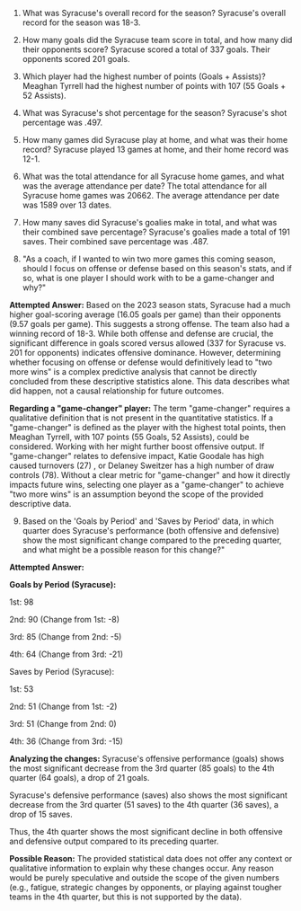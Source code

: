 1. What was Syracuse's overall record for the season?
Syracuse's overall record for the season was 18-3.

2. How many goals did the Syracuse team score in total, and how many did their opponents score?
Syracuse scored a total of 337 goals. Their opponents scored 201 goals.

3. Which player had the highest number of points (Goals + Assists)?
Meaghan Tyrrell had the highest number of points with 107 (55 Goals + 52 Assists).

4. What was Syracuse's shot percentage for the season?
Syracuse's shot percentage was .497.

5. How many games did Syracuse play at home, and what was their home record?
Syracuse played 13 games at home, and their home record was 12-1.

6. What was the total attendance for all Syracuse home games, and what was the average attendance per date?
The total attendance for all Syracuse home games was 20662. The average attendance per date was 1589 over 13 dates.


7. How many saves did Syracuse's goalies make in total, and what was their combined save percentage?
Syracuse's goalies made a total of 191 saves. Their combined save percentage was .487.


8. "As a coach, if I wanted to win two more games this coming season, should I focus on offense or defense based on this season's stats, and if so, what is one player I should work with to be a game-changer and why?"

**Attempted Answer:** Based on the 2023 season stats, Syracuse had a much higher goal-scoring average (16.05 goals per game) than their opponents (9.57 goals per game). This suggests a strong offense. The team also had a winning record of 18-3. While both offense and defense are crucial, the significant difference in goals scored versus allowed (337 for Syracuse vs. 201 for opponents)  indicates offensive dominance. However, determining whether focusing on offense or defense would definitively lead to "two more wins" is a complex predictive analysis that cannot be directly concluded from these descriptive statistics alone. This data describes what did happen, not a causal relationship for future outcomes.

**Regarding a "game-changer" player:** The term "game-changer" requires a qualitative definition that is not present in the quantitative statistics. If a "game-changer" is defined as the player with the highest total points, then Meaghan Tyrrell, with 107 points (55 Goals, 52 Assists), could be considered. Working with her might further boost offensive output. If "game-changer" relates to defensive impact, Katie Goodale has high caused turnovers (27) , or Delaney Sweitzer has a high number of draw controls (78). Without a clear metric for "game-changer" and how it directly impacts future wins, selecting one player as a "game-changer" to achieve "two more wins" is an assumption beyond the scope of the provided descriptive data.


9. Based on the 'Goals by Period' and 'Saves by Period' data, in which quarter does Syracuse's performance (both offensive and defensive) show the most significant change compared to the preceding quarter, and what might be a possible reason for this change?"

**Attempted Answer:**

**Goals by Period (Syracuse):**

1st: 98 

2nd: 90 (Change from 1st: -8) 

3rd: 85 (Change from 2nd: -5) 

4th: 64 (Change from 3rd: -21) 

Saves by Period (Syracuse):

1st: 53 

2nd: 51 (Change from 1st: -2) 

3rd: 51 (Change from 2nd: 0) 

4th: 36 (Change from 3rd: -15) 

**Analyzing the changes:**
Syracuse's offensive performance (goals) shows the most significant decrease from the 3rd quarter (85 goals) to the 4th quarter (64 goals), a drop of 21 goals.

Syracuse's defensive performance (saves) also shows the most significant decrease from the 3rd quarter (51 saves) to the 4th quarter (36 saves), a drop of 15 saves.

Thus, the 4th quarter shows the most significant decline in both offensive and defensive output compared to its preceding quarter.

**Possible Reason:** The provided statistical data does not offer any context or qualitative information to explain why these changes occur. Any reason would be purely speculative and outside the scope of the given numbers (e.g., fatigue, strategic changes by opponents, or playing against tougher teams in the 4th quarter, but this is not supported by the data).
